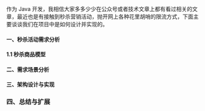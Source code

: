 作为 Java 开发，我相信大家多多少少在公众号或者技术文章上都有看过相关的文章，最近也是有接触到秒杀营销活动，抛开网上各种花里胡哨的限流方式，下面主要谈谈我们在项目中是如何设计并实现的。

#### 一、秒杀活动需求分析

#### 1.1 秒杀商品模型


#### 二、需求场景分析


#### 三、架构设计与实现


### 四、总结与扩展
